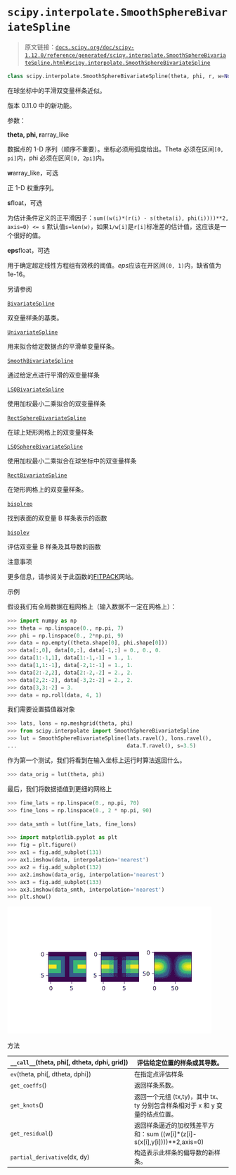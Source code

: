 # `scipy.interpolate.SmoothSphereBivariateSpline`

> 原文链接：[`docs.scipy.org/doc/scipy-1.12.0/reference/generated/scipy.interpolate.SmoothSphereBivariateSpline.html#scipy.interpolate.SmoothSphereBivariateSpline`](https://docs.scipy.org/doc/scipy-1.12.0/reference/generated/scipy.interpolate.SmoothSphereBivariateSpline.html#scipy.interpolate.SmoothSphereBivariateSpline)

```py
class scipy.interpolate.SmoothSphereBivariateSpline(theta, phi, r, w=None, s=0.0, eps=1e-16)
```

在球坐标中的平滑双变量样条近似。

版本 0.11.0 中的新功能。

参数：

**theta, phi, r**array_like

数据点的 1-D 序列（顺序不重要）。坐标必须用弧度给出。Theta 必须在区间`[0, pi]`内，phi 必须在区间`[0, 2pi]`内。

**w**array_like，可选

正 1-D 权重序列。

**s**float，可选

为估计条件定义的正平滑因子：`sum((w(i)*(r(i) - s(theta(i), phi(i))))**2, axis=0) <= s` 默认值`s=len(w)`，如果`1/w[i]`是`r[i]`标准差的估计值，这应该是一个很好的值。

**eps**float，可选

用于确定超定线性方程组有效秩的阈值。*eps*应该在开区间`(0, 1)`内，缺省值为 1e-16。

另请参阅

[`BivariateSpline`](https://docs.scipy.org/doc/scipy-1.12.0/reference/generated/scipy.interpolate.BivariateSpline.html#scipy.interpolate.BivariateSpline "scipy.interpolate.BivariateSpline")

双变量样条的基类。

[`UnivariateSpline`](https://docs.scipy.org/doc/scipy-1.12.0/reference/generated/scipy.interpolate.UnivariateSpline.html#scipy.interpolate.UnivariateSpline "scipy.interpolate.UnivariateSpline")

用来拟合给定数据点的平滑单变量样条。

[`SmoothBivariateSpline`](https://docs.scipy.org/doc/scipy-1.12.0/reference/generated/scipy.interpolate.SmoothBivariateSpline.html#scipy.interpolate.SmoothBivariateSpline "scipy.interpolate.SmoothBivariateSpline")

通过给定点进行平滑的双变量样条

[`LSQBivariateSpline`](https://docs.scipy.org/doc/scipy-1.12.0/reference/generated/scipy.interpolate.LSQBivariateSpline.html#scipy.interpolate.LSQBivariateSpline "scipy.interpolate.LSQBivariateSpline")

使用加权最小二乘拟合的双变量样条

[`RectSphereBivariateSpline`](https://docs.scipy.org/doc/scipy-1.12.0/reference/generated/scipy.interpolate.RectSphereBivariateSpline.html#scipy.interpolate.RectSphereBivariateSpline "scipy.interpolate.RectSphereBivariateSpline")

在球上矩形网格上的双变量样条

[`LSQSphereBivariateSpline`](https://docs.scipy.org/doc/scipy-1.12.0/reference/generated/scipy.interpolate.LSQSphereBivariateSpline.html#scipy.interpolate.LSQSphereBivariateSpline "scipy.interpolate.LSQSphereBivariateSpline")

使用加权最小二乘拟合在球坐标中的双变量样条

[`RectBivariateSpline`](https://docs.scipy.org/doc/scipy-1.12.0/reference/generated/scipy.interpolate.RectBivariateSpline.html#scipy.interpolate.RectBivariateSpline "scipy.interpolate.RectBivariateSpline")

在矩形网格上的双变量样条。

[`bisplrep`](https://docs.scipy.org/doc/scipy-1.12.0/reference/generated/scipy.interpolate.bisplrep.html#scipy.interpolate.bisplrep "scipy.interpolate.bisplrep")

找到表面的双变量 B 样条表示的函数

[`bisplev`](https://docs.scipy.org/doc/scipy-1.12.0/reference/generated/scipy.interpolate.bisplev.html#scipy.interpolate.bisplev "scipy.interpolate.bisplev")

评估双变量 B 样条及其导数的函数

注意事项

更多信息，请参阅关于此函数的[FITPACK](http://www.netlib.org/dierckx/sphere.f)网站。 

示例

假设我们有全局数据在粗网格上（输入数据不一定在网格上）：

```py
>>> import numpy as np
>>> theta = np.linspace(0., np.pi, 7)
>>> phi = np.linspace(0., 2*np.pi, 9)
>>> data = np.empty((theta.shape[0], phi.shape[0]))
>>> data[:,0], data[0,:], data[-1,:] = 0., 0., 0.
>>> data[1:-1,1], data[1:-1,-1] = 1., 1.
>>> data[1,1:-1], data[-2,1:-1] = 1., 1.
>>> data[2:-2,2], data[2:-2,-2] = 2., 2.
>>> data[2,2:-2], data[-3,2:-2] = 2., 2.
>>> data[3,3:-2] = 3.
>>> data = np.roll(data, 4, 1) 
```

我们需要设置插值器对象

```py
>>> lats, lons = np.meshgrid(theta, phi)
>>> from scipy.interpolate import SmoothSphereBivariateSpline
>>> lut = SmoothSphereBivariateSpline(lats.ravel(), lons.ravel(),
...                                   data.T.ravel(), s=3.5) 
```

作为第一个测试，我们将看到在输入坐标上运行时算法返回什么。

```py
>>> data_orig = lut(theta, phi) 
```

最后，我们将数据插值到更细的网格上

```py
>>> fine_lats = np.linspace(0., np.pi, 70)
>>> fine_lons = np.linspace(0., 2 * np.pi, 90) 
```

```py
>>> data_smth = lut(fine_lats, fine_lons) 
```

```py
>>> import matplotlib.pyplot as plt
>>> fig = plt.figure()
>>> ax1 = fig.add_subplot(131)
>>> ax1.imshow(data, interpolation='nearest')
>>> ax2 = fig.add_subplot(132)
>>> ax2.imshow(data_orig, interpolation='nearest')
>>> ax3 = fig.add_subplot(133)
>>> ax3.imshow(data_smth, interpolation='nearest')
>>> plt.show() 
```

![../../_images/scipy-interpolate-SmoothSphereBivariateSpline-1.png](img/088d9f996502d90f0139046e4ba00e49.png)

方法

| `__call__`(theta, phi[, dtheta, dphi, grid]) | 评估给定位置的样条或其导数。  |
| --- | --- |
| `ev`(theta, phi[, dtheta, dphi]) | 在指定点评估样条  |
| `get_coeffs`() | 返回样条系数。  |
| `get_knots`() | 返回一个元组 (tx,ty)，其中 tx、ty 分别包含样条相对于 x 和 y 变量的结点位置。  |
| `get_residual`() | 返回样条逼近的加权残差平方和：sum ((w[i]*(z[i]-s(x[i],y[i])))**2,axis=0)  |
| `partial_derivative`(dx, dy) | 构造表示此样条的偏导数的新样条。  |
